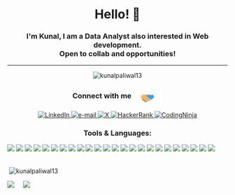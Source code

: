 <h1 align="center">Hello!  👋 
</h1> 
<h3 align="center">I'm Kunal, I am a Data Analyst also interested in Web development.<br> Open to collab and opportunities! </h3>   
<hr> 
  
<!-- https://github.githubassets.com/assets/mona-loading-default-c3c7aad1282f.gif -->

 
<p align="center"> <img src="https://komarev.com/ghpvc/?username=kunalpaliwal13&label=Profile%20views&color=0e75b6&style=flat" alt="kunalpaliwal13" /> </p>
<h3 align="center">Connect with me<img align="center" src="Handshake.gif" height="33px" /></h3>
<p align="center">
  
<a href="https://linkedin.com/in/kunal-paliwal-431072237">
        <img src="https://img.shields.io/badge/linkedin-%230077B5.svg?style=for-the-badge&logo=linkedin&logoColor=white" alt="LinkedIn">
    </a>
    <a href="mailto:kunalpaliwal2003@gmail,com">
        <img src="https://img.shields.io/badge/Gmail-D14836?style=for-the-badge&logo=gmail&logoColor=white" alt="e-mail">
    </a>
    <a href="https://x.com/kunalpaliwall13/">
        <img src="https://img.shields.io/badge/Twitter-000000?style=for-the-badge&logo=X&logoColor=#d16c06" alt="X">
    </a>
    <a href="https://medium.com/@kunalpaliwal13">
        <img src="https://img.shields.io/badge/-Medium-202020?style=for-the-badge&logo=Medium&logoColor=white" alt="HackerRank">
    </a>
    <a href="https://www.kunalpaliwal.xyz">
        <img src="https://img.shields.io/badge/portfolio-c6?style=for-the-badge&logo=keras&logoColor=white" alt="CodingNinja">
    </a>
    <br>
    
    

</p>

<h3 align="center">Tools & Languages:</h3>
<p align="left" style={padding-x: "10px"}>
  <img src = "https://img.shields.io/badge/-ReactJS-61DAFB?logo=react&logoColor=white&style=plastic"/>
  <img src = "https://img.shields.io/badge/-NextJS-000000?logo=nextdotjs&logoColor=white&style=plastic"/>
  <img src = "https://img.shields.io/badge/-Figma-F24E1E?logo=figma&logoColor=white&style=plastic"/>
  <img src = "https://img.shields.io/badge/-TailwindCSS-06B6D4?logo=tailwindcss&logoColor=white&style=plastic"/>
  <img src = "https://img.shields.io/badge/-NodeJS-5FA04E?logo=nodedotjs&logoColor=white&style=plastic"/>
  <img src = "https://img.shields.io/badge/-Express-000000?logo=express&logoColor=white&style=plastic"/>
  <img src = "https://img.shields.io/badge/-Flask-3BABC3?logo=flask&logoColor=white&style=plastic"/>
  <img src = "https://img.shields.io/badge/-Tensrflow-FF6F00?logo=tensorflow&logoColor=white&style=plastic"/>
  <img src = "https://img.shields.io/badge/-ScikitLearn-F7931E?logo=scikitlearn&logoColor=white&style=plastic"/>
  <img src = "https://img.shields.io/badge/-Pytorch-EE4C2C?logo=pytorch&logoColor=white&style=plastic"/>
  <img src = "https://img.shields.io/badge/-MLFlow-0194E2?logo=mlflow&logoColor=white&style=plastic"/>
  <img src = "https://img.shields.io/badge/-Apache Spark-E25A1C?logo=apachespark&logoColor=white&style=plastic"/>
  <img src = "https://img.shields.io/badge/-Apache Kafka-231F20?logo=apachekafka&logoColor=white&style=plastic"/>
  <img src = "https://img.shields.io/badge/-Docker-2496ED?logo=docker&logoColor=white&style=plastic"/>
  <img src = "https://img.shields.io/badge/-Pandas-150458?logo=pandas&logoColor=white&style=plastic"/>
  <img src = "https://img.shields.io/badge/-Numpy-013243?logo=numpy&logoColor=white&style=plastic"/>
  <img src = "https://img.shields.io/badge/-Framer-0055FF?logo=framer&logoColor=white&style=plastic"/>
  <img src = "https://img.shields.io/badge/-Expo-1C2024?logo=expo&logoColor=white&style=plastic"/>
  <img src = "https://img.shields.io/badge/-Web3.js-F16822?logo=web3dotjs&logoColor=white&style=plastic"/>
  <img src = "https://img.shields.io/badge/-SQLlite-003B57?logo=sqlite&logoColor=white&style=plastic"/>
  <img src = "https://img.shields.io/badge/-MongoDB-47A248?logo=mongodb&logoColor=white&style=plastic"/>
  <img src = "https://img.shields.io/badge/-MySQL-4479A1?logo=mysql&logoColor=white&style=plastic"/>
  <img src = "https://img.shields.io/badge/-Python-3776AB?logo=python&logoColor=white&style=plastic"/>
  <img src = "https://img.shields.io/badge/-Javascript-F7DF1E?logo=javascript&logoColor=white&style=plastic"/>  
  <br>
</p>









        
</p>

<p><br>&nbsp;<img align="center" src="https://github-readme-stats.vercel.app/api?username=kunalpaliwal13&show_icons=true&locale=en" alt="kunalpaliwal13" /></p>

<img src="https://github-readme-stats.vercel.app/api/top-langs/?username=kunalpaliwal13&layout=compact">
</a>
&nbsp;
&nbsp;
<img src="http://github-readme-streak-stats.herokuapp.com?user=kunalpaliwal13&theme=dark&background=000000" />  </a>
